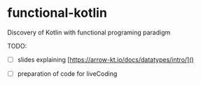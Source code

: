 # functional-kotlin
Discovery of Kotlin with functional programing paradigm

TODO:
- [ ] slides explaining [https://arrow-kt.io/docs/datatypes/intro/]()
- [ ] preparation of code for liveCoding

